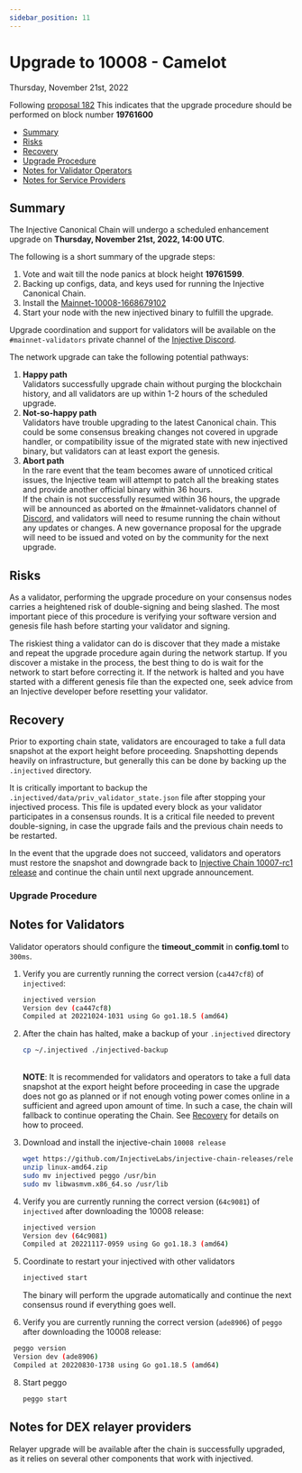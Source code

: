 ```yaml
---
sidebar_position: 11
---
```


# Upgrade to 10008 - Camelot

Thursday, November 21st, 2022

Following [proposal 182](https://hub.injective.network/proposals/182/) This indicates that the upgrade procedure should be performed on block number **19761600**

* [Summary](canonical-10008.md#summary)
* [Risks](canonical-10008.md#risks)
* [Recovery](canonical-10008.md#recovery)
* [Upgrade Procedure](canonical-10008.md#upgrade-procedure)
* [Notes for Validator Operators](canonical-10008.md#notes-for-validator-operators)
* [Notes for Service Providers](canonical-10008.md#notes-for-dex-relayer-providers)

## Summary

The Injective Canonical Chain will undergo a scheduled enhancement upgrade on **Thursday, November 21st, 2022, 14:00 UTC**.

The following is a short summary of the upgrade steps:

1. Vote and wait till the node panics at block height **19761599**.
2. Backing up configs, data, and keys used for running the Injective Canonical Chain.
3. Install the [Mainnet-10008-1668679102](https://github.com/InjectiveLabs/injective-chain-releases/releases/tag/v1.8.0-1668679102)
4. Start your node with the new injectived binary to fulfill the upgrade.

Upgrade coordination and support for validators will be available on the `#mainnet-validators` private channel of the [Injective Discord](https://discord.gg/injective).

The network upgrade can take the following potential pathways:

1. **Happy path**\
   Validators successfully upgrade chain without purging the blockchain history, and all validators are up within 1-2 hours of the scheduled upgrade.
2. **Not-so-happy path**\
   Validators have trouble upgrading to the latest Canonical chain. This could be some consensus breaking changes not covered in upgrade handler, or compatibility issue of the migrated state with new injectived binary, but validators can at least export the genesis.
3. **Abort path**\
   In the rare event that the team becomes aware of unnoticed critical issues, the Injective team will attempt to patch all the breaking states and provide another official binary within 36 hours.\
   If the chain is not successfully resumed within 36 hours, the upgrade will be announced as aborted on the #mainnet-validators channel of [Discord](https://discord.gg/injective), and validators will need to resume running the chain without any updates or changes. A new governance proposal for the upgrade will need to be issued and voted on by the community for the next upgrade.

## Risks

As a validator, performing the upgrade procedure on your consensus nodes carries a heightened risk of double-signing and being slashed. The most important piece of this procedure is verifying your software version and genesis file hash before starting your validator and signing.

The riskiest thing a validator can do is discover that they made a mistake and repeat the upgrade procedure again during the network startup. If you discover a mistake in the process, the best thing to do is wait for the network to start before correcting it. If the network is halted and you have started with a different genesis file than the expected one, seek advice from an Injective developer before resetting your validator.

## Recovery

Prior to exporting chain state, validators are encouraged to take a full data snapshot at the export height before proceeding. Snapshotting depends heavily on infrastructure, but generally this can be done by backing up the `.injectived` directory.

It is critically important to backup the `.injectived/data/priv_validator_state.json` file after stopping your injectived process. This file is updated every block as your validator participates in a consensus rounds. It is a critical file needed to prevent double-signing, in case the upgrade fails and the previous chain needs to be restarted.

In the event that the upgrade does not succeed, validators and operators must restore the snapshot and downgrade back to [Injective Chain 10007-rc1 release](https://github.com/InjectiveLabs/injective-chain-releases/releases/download/v1.7.0-1665417543/linux-amd64.zip) and continue the chain until next upgrade announcement.

### Upgrade Procedure

## Notes for Validators

Validator operators should configure the **timeout_commit** in **config.toml** to `300ms`.

1.  Verify you are currently running the correct version (`ca447cf8`) of `injectived`:

    ```bash
    injectived version
    Version dev (ca447cf8)
    Compiled at 20221024-1031 using Go go1.18.5 (amd64)
    ```
2.  After the chain has halted, make a backup of your `.injectived` directory

    ```bash
    cp ~/.injectived ./injectived-backup
    ```

    \
    **NOTE**: It is recommended for validators and operators to take a full data snapshot at the export height before proceeding in case the upgrade does not go as planned or if not enough voting power comes online in a sufficient and agreed upon amount of time. In such a case, the chain will fallback to continue operating the Chain. See [Recovery](canonical-10008.md#recovery) for details on how to proceed.
3.  Download and install the injective-chain `10008 release`

    ```bash
    wget https://github.com/InjectiveLabs/injective-chain-releases/releases/download/v1.8.0-1668679102/linux-amd64.zip
    unzip linux-amd64.zip
    sudo mv injectived peggo /usr/bin
    sudo mv libwasmvm.x86_64.so /usr/lib
    ```
4.  Verify you are currently running the correct version (`64c9081`) of `injectived` after downloading the 10008 release:

    ```bash
    injectived version
    Version dev (64c9081)
    Compiled at 20221117-0959 using Go go1.18.3 (amd64)
    ```
5.  Coordinate to restart your injectived with other validators

    ```bash
    injectived start
    ```

    The binary will perform the upgrade automatically and continue the next consensus round if everything goes well.
6. Verify you are currently running the correct version (`ade8906`) of `peggo` after downloading the 10008 release:

```bash
 peggo version
 Version dev (ade8906)
 Compiled at 20220830-1738 using Go go1.18.5 (amd64)
```

8.  Start peggo

    ```bash
    peggo start
    ```

## Notes for DEX relayer providers

Relayer upgrade will be available after the chain is successfully upgraded, as it relies on several other components that work with injectived.

